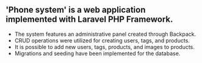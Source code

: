 
'Phone system' is a web application implemented with Laravel PHP Framework.
-------------------------------------------------------------------------------
- The system features an administrative panel created through Backpack.
- CRUD operations were utilized for creating users, tags, and products.
- It is possible to add new users, tags, products, and images to products.
- Migrations and seeding have been implemented for the database.
